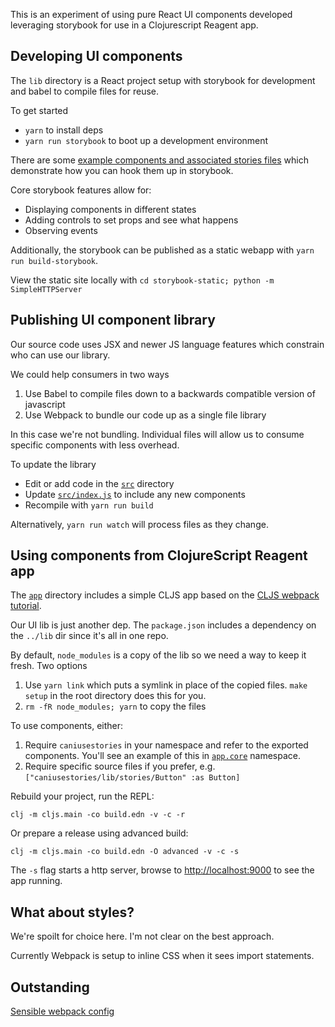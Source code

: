 
This is an experiment of using pure React UI components developed leveraging storybook for use in a Clojurescript Reagent app.

## Developing UI components

The `lib` directory is a React project setup with storybook for development and babel to compile files for reuse.

To get started

* `yarn` to install deps
* `yarn run storybook` to boot up a development environment

There are some [example components and associated stories files](./lib/src/stories) which demonstrate how you can hook them up in storybook.

Core storybook features allow for:

* Displaying components in different states
* Adding controls to set props and see what happens
* Observing events

Additionally, the storybook can be published as a static webapp with `yarn run build-storybook`.  

View the static site locally with `cd storybook-static; python -m SimpleHTTPServer`

## Publishing UI component library

Our source code uses JSX and newer JS language features which constrain who can use our library.

We could help consumers in two ways
1. Use Babel to compile files down to a backwards compatible version of javascript
2. Use Webpack to bundle our code up as a single file library

In this case we're not bundling.  Individual files will allow us to consume specific components with less overhead.

To update the library

* Edit or add code in the [`src`](./lib/src) directory
* Update [`src/index.js`](./lib/src/index.js) to include any new components
* Recompile with `yarn run build`

Alternatively, `yarn run watch` will process files as they change.

## Using components from ClojureScript Reagent app

The [`app`](./app) directory includes a simple CLJS app based on the [CLJS webpack tutorial](https://clojurescript.org/guides/webpack).  

Our UI lib is just another dep.  The `package.json` includes a dependency on the `../lib` dir since it's all in one repo.

By default, `node_modules` is a copy of the lib so we need a way to keep it fresh.  Two options

1. Use `yarn link` which puts a symlink in place of the copied files.  `make setup` in the root directory does this for you.
1. `rm -fR node_modules; yarn` to copy the files

To use components, either:

1. Require `caniusestories` in your namespace and refer to the exported components.  You'll see an example of this in [`app.core`](./app/src/app/core.cljs) namespace.
2. Require specific source files if you prefer, e.g. `["caniusestories/lib/stories/Button" :as Button]`

Rebuild your project, run the REPL:

```clj -m cljs.main -co build.edn -v -c -r```

Or prepare a release using advanced build:

```clj -m cljs.main -co build.edn -O advanced -v -c -s```

The `-s` flag starts a http server, browse to [http://localhost:9000](http://localhost:9000) to see the app running. 

## What about styles?

We're spoilt for choice here.  I'm not clear on the best approach.

Currently Webpack is setup to inline CSS when it sees import statements.

## Outstanding

[Sensible webpack config](https://ask.clojure.org/index.php/9602/recommended-webpack-config-for-clojurescript-bundle-target)
